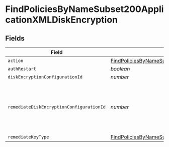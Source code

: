 # FindPoliciesByNameSubset200ApplicationXMLDiskEncryption


## Fields

| Field                                                                                                                                                                         | Type                                                                                                                                                                          | Required                                                                                                                                                                      | Description                                                                                                                                                                   | Example                                                                                                                                                                       |
| ----------------------------------------------------------------------------------------------------------------------------------------------------------------------------- | ----------------------------------------------------------------------------------------------------------------------------------------------------------------------------- | ----------------------------------------------------------------------------------------------------------------------------------------------------------------------------- | ----------------------------------------------------------------------------------------------------------------------------------------------------------------------------- | ----------------------------------------------------------------------------------------------------------------------------------------------------------------------------- |
| `action`                                                                                                                                                                      | [FindPoliciesByNameSubset200ApplicationXMLDiskEncryptionAction](../../models/operations/findpoliciesbynamesubset200applicationxmldiskencryptionaction.md)                     | :heavy_minus_sign:                                                                                                                                                            | N/A                                                                                                                                                                           |                                                                                                                                                                               |
| `authRestart`                                                                                                                                                                 | *boolean*                                                                                                                                                                     | :heavy_minus_sign:                                                                                                                                                            | N/A                                                                                                                                                                           |                                                                                                                                                                               |
| `diskEncryptionConfigurationId`                                                                                                                                               | *number*                                                                                                                                                                      | :heavy_minus_sign:                                                                                                                                                            | N/A                                                                                                                                                                           | 1                                                                                                                                                                             |
| `remediateDiskEncryptionConfigurationId`                                                                                                                                      | *number*                                                                                                                                                                      | :heavy_minus_sign:                                                                                                                                                            | disk encryption ID to utilize for remediating institutional recovery key types.                                                                                               | 1                                                                                                                                                                             |
| `remediateKeyType`                                                                                                                                                            | [FindPoliciesByNameSubset200ApplicationXMLDiskEncryptionRemediateKeyType](../../models/operations/findpoliciesbynamesubset200applicationxmldiskencryptionremediatekeytype.md) | :heavy_minus_sign:                                                                                                                                                            | N/A                                                                                                                                                                           |                                                                                                                                                                               |